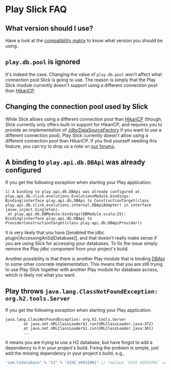 # Play Slick FAQ

## What version should I use?

Have a look at the [compatibility matrix](https://github.com/playframework/play-slick#all-releases) to know what version you should be using.

## `play.db.pool` is ignored

It's indeed the case. Changing the value of `play.db.pool` won't affect what connection pool Slick is going to use. The reason is simply that the Play Slick module currently doesn't support using a different connection pool than [HikariCP](https://github.com/brettwooldridge/HikariCP).

## Changing the connection pool used by Slick

While Slick allows using a different connection pool than [HikariCP](https://github.com/brettwooldridge/HikariCP) (though, Slick currently only offers built-in support for HikariCP, and requires you to provide an implementation of [JdbcDataSourceFactory](https://scala-slick.org/doc/3.3.2/api/index.html#slick.jdbc.JdbcDataSourceFactory) if you want to use a different connection pool), Play Slick currently doesn't allow using a different connection pool than HikariCP. If you find yourself needing this feature, you can try to drop us a note on [our forums](https://discuss.lightbend.com/).

## A binding to `play.api.db.DBApi` was already configured

If you get the following exception when starting your Play application:

```
1) A binding to play.api.db.DBApi was already configured at play.api.db.slick.evolutions.EvolutionsModule.bindings:
Binding(interface play.api.db.DBApi to ConstructionTarget(class play.api.db.slick.evolutions.internal.DBApiAdapter) in interface javax.inject.Singleton).
 at play.api.db.DBModule.bindings(DBModule.scala:25):
Binding(interface play.api.db.DBApi to ProviderConstructionTarget(class play.api.db.DBApiProvider))
```

It is very likely that you have [[enabled the jdbc plugin|AccessingAnSqlDatabase]], and that doesn't really make sense if you are using Slick for accessing your databases. To fix the issue simply remove the Play *jdbc* component from your project's build.

Another possibility is that there is another Play module that is binding [DBApi](api/scala/play/api/db/DBApi.html) to some other concrete implementation. This means that you are still trying to use Play Slick together with another Play module for database access, which is likely not what you want.

## Play throws `java.lang.ClassNotFoundException: org.h2.tools.Server`

If you get the following exception when starting your Play application:

```
java.lang.ClassNotFoundException: org.h2.tools.Server
        at java.net.URLClassLoader$1.run(URLClassLoader.java:372)
        at java.net.URLClassLoader$1.run(URLClassLoader.java:361)
        ...
```

It means you are trying to use a H2 database, but have forgot to add a dependency to it in your project's build. Fixing the problem is simple, just add the missing dependency in your project's build, e.g.,

```scala
"com.h2database" % "h2" % "${H2_VERSION}" // replace `${H2_VERSION}` with an actual version number
```
